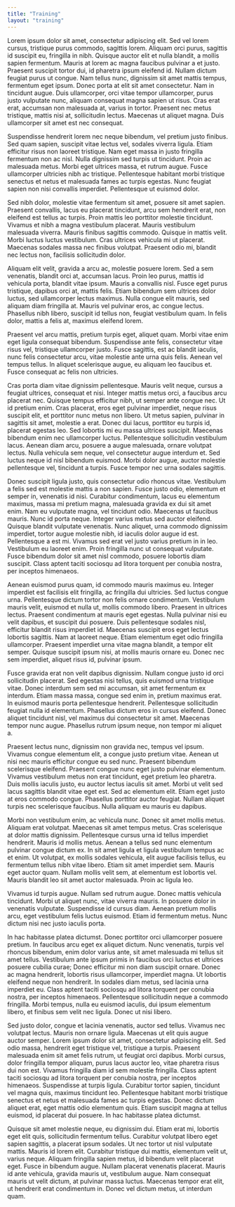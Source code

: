 ```yaml
---
title: "Training"
layout: "training"
---
```


Lorem ipsum dolor sit amet, consectetur adipiscing elit. Sed vel lorem cursus, tristique purus commodo, sagittis lorem. Aliquam orci purus, sagittis id suscipit eu, fringilla in nibh. Quisque auctor elit et nulla blandit, a mollis sapien fermentum. Mauris at lorem ac magna faucibus pulvinar a et justo. Praesent suscipit tortor dui, id pharetra ipsum eleifend id. Nullam dictum feugiat purus ut congue. Nam tellus nunc, dignissim sit amet mattis tempus, fermentum eget ipsum. Donec porta at elit sit amet consectetur. Nam in tincidunt augue. Duis ullamcorper, orci vitae tempor ullamcorper, purus justo vulputate nunc, aliquam consequat magna sapien ut risus. Cras erat erat, accumsan non malesuada at, varius in tortor. Praesent nec metus tristique, mattis nisi at, sollicitudin lectus. Maecenas ut aliquet magna. Duis ullamcorper sit amet est nec consequat.

Suspendisse hendrerit lorem nec neque bibendum, vel pretium justo finibus. Sed quam sapien, suscipit vitae lectus vel, sodales viverra ligula. Etiam efficitur risus non laoreet tristique. Nam eget massa in justo fringilla fermentum non ac nisl. Nulla dignissim sed turpis ut tincidunt. Proin ac malesuada metus. Morbi eget ultrices massa, et rutrum augue. Fusce ullamcorper ultricies nibh ac tristique. Pellentesque habitant morbi tristique senectus et netus et malesuada fames ac turpis egestas. Nunc feugiat sapien non nisi convallis imperdiet. Pellentesque ut euismod dolor.

Sed nibh dolor, molestie vitae fermentum sit amet, posuere sit amet sapien. Praesent convallis, lacus eu placerat tincidunt, arcu sem hendrerit erat, non eleifend est tellus ac turpis. Proin mattis leo porttitor molestie tincidunt. Vivamus et nibh a magna vestibulum placerat. Mauris vestibulum malesuada viverra. Mauris finibus sagittis commodo. Quisque in mattis velit. Morbi luctus luctus vestibulum. Cras ultrices vehicula mi ut placerat. Maecenas sodales massa nec finibus volutpat. Praesent odio mi, blandit nec lectus non, facilisis sollicitudin dolor.

Aliquam elit velit, gravida a arcu ac, molestie posuere lorem. Sed a sem venenatis, blandit orci at, accumsan lacus. Proin leo purus, mattis id vehicula porta, blandit vitae ipsum. Mauris a convallis nisl. Fusce eget purus tristique, dapibus orci at, mattis felis. Etiam bibendum sem ultrices dolor luctus, sed ullamcorper lectus maximus. Nulla congue elit mauris, sed aliquam diam fringilla at. Mauris vel pulvinar eros, ac congue lectus. Phasellus nibh libero, suscipit id tellus non, feugiat vestibulum quam. In felis dolor, mattis a felis at, maximus eleifend lorem.

Praesent vel arcu mattis, pretium turpis eget, aliquet quam. Morbi vitae enim eget ligula consequat bibendum. Suspendisse ante felis, consectetur vitae risus vel, tristique ullamcorper justo. Fusce sagittis, est ac blandit iaculis, nunc felis consectetur arcu, vitae molestie ante urna quis felis. Aenean vel tempus tellus. In aliquet scelerisque augue, eu aliquam leo faucibus et. Fusce consequat ac felis non ultricies.

Cras porta diam vitae dignissim pellentesque. Mauris velit neque, cursus a feugiat ultrices, consequat et nisi. Integer mattis metus orci, a faucibus arcu placerat nec. Quisque tempus efficitur nibh, ut semper ante congue nec. Ut id pretium enim. Cras placerat, eros eget pulvinar imperdiet, neque risus suscipit elit, et porttitor nunc metus non libero. Ut metus sapien, pulvinar in sagittis sit amet, molestie a erat. Donec dui lacus, porttitor eu turpis id, placerat egestas leo. Sed lobortis mi eu massa ultrices suscipit. Maecenas bibendum enim nec ullamcorper luctus. Pellentesque sollicitudin vestibulum lacus. Aenean diam arcu, posuere a augue malesuada, ornare volutpat lectus. Nulla vehicula sem neque, vel consectetur augue interdum et. Sed luctus neque id nisl bibendum euismod. Morbi dolor augue, auctor molestie pellentesque vel, tincidunt a turpis. Fusce tempor nec urna sodales sagittis.

Donec suscipit ligula justo, quis consectetur odio rhoncus vitae. Vestibulum a felis sed est molestie mattis a non sapien. Fusce justo odio, elementum et semper in, venenatis id nisi. Curabitur condimentum, lacus eu elementum maximus, massa mi pretium magna, malesuada gravida ex dui sit amet enim. Nam eu vulputate magna, vel tincidunt odio. Maecenas ut faucibus mauris. Nunc id porta neque. Integer varius metus sed auctor eleifend. Quisque blandit vulputate venenatis. Nunc aliquet, urna commodo dignissim imperdiet, tortor augue molestie nibh, id iaculis dolor augue id est. Pellentesque a est mi. Vivamus sed erat vel justo varius pretium in in leo. Vestibulum eu laoreet enim. Proin fringilla nunc ut consequat vulputate. Fusce bibendum dolor sit amet nisl commodo, posuere lobortis diam suscipit. Class aptent taciti sociosqu ad litora torquent per conubia nostra, per inceptos himenaeos.

Aenean euismod purus quam, id commodo mauris maximus eu. Integer imperdiet est facilisis elit fringilla, ac fringilla dui ultricies. Sed luctus congue urna. Pellentesque dictum tortor non felis ornare condimentum. Vestibulum mauris velit, euismod et nulla ut, mollis commodo libero. Praesent in ultrices lectus. Praesent condimentum at mauris eget egestas. Nulla pulvinar nisi eu velit dapibus, et suscipit dui posuere. Duis pellentesque sodales nisl, efficitur blandit risus imperdiet id. Maecenas suscipit eros eget lectus lobortis sagittis. Nam at laoreet neque. Etiam elementum eget odio fringilla ullamcorper. Praesent imperdiet urna vitae magna blandit, a tempor elit semper. Quisque suscipit ipsum nisi, at mollis mauris ornare eu. Donec nec sem imperdiet, aliquet risus id, pulvinar ipsum.

Fusce gravida erat non velit dapibus dignissim. Nullam congue justo id orci sollicitudin placerat. Sed egestas nisi tellus, quis euismod urna tristique vitae. Donec interdum sem sed mi accumsan, sit amet fermentum ex interdum. Etiam massa massa, congue sed enim in, pretium maximus erat. In euismod mauris porta pellentesque hendrerit. Pellentesque sollicitudin feugiat nulla id elementum. Phasellus dictum eros in cursus eleifend. Donec aliquet tincidunt nisl, vel maximus dui consectetur sit amet. Maecenas tempor nunc augue. Phasellus rutrum ipsum neque, non tempor mi aliquet a.

Praesent lectus nunc, dignissim non gravida nec, tempus vel ipsum. Vivamus congue elementum elit, a congue justo pretium vitae. Aenean ut nisi nec mauris efficitur congue eu sed nunc. Praesent bibendum scelerisque eleifend. Praesent congue nunc eget justo pulvinar elementum. Vivamus vestibulum metus non erat tincidunt, eget pretium leo pharetra. Duis mollis iaculis justo, eu auctor lectus iaculis sit amet. Morbi ut velit sed lacus sagittis blandit vitae eget est. Sed ac elementum elit. Etiam eget justo at eros commodo congue. Phasellus porttitor auctor feugiat. Nullam aliquet turpis nec scelerisque faucibus. Nulla aliquam eu mauris eu dapibus.

Morbi non vestibulum enim, ac vehicula nunc. Donec sit amet mollis metus. Aliquam erat volutpat. Maecenas sit amet tempus metus. Cras scelerisque at dolor mattis dignissim. Pellentesque cursus urna id tellus imperdiet hendrerit. Mauris id mollis metus. Aenean a tellus sed nunc elementum pulvinar congue dictum ex. In sit amet ligula et ligula vestibulum tempus ac et enim. Ut volutpat, ex mollis sodales vehicula, elit augue facilisis tellus, eu fermentum tellus nibh vitae libero. Etiam sit amet imperdiet sem. Mauris eget auctor quam. Nullam mollis velit sem, at elementum est lobortis vel. Mauris blandit leo sit amet auctor malesuada. Proin ac ligula leo.

Vivamus id turpis augue. Nullam sed rutrum augue. Donec mattis vehicula tincidunt. Morbi ut aliquet nunc, vitae viverra mauris. In posuere dolor in venenatis vulputate. Suspendisse id cursus diam. Aenean pretium mollis arcu, eget vestibulum felis luctus euismod. Etiam id fermentum metus. Nunc dictum nisi nec justo iaculis porta.

In hac habitasse platea dictumst. Donec porttitor orci ullamcorper posuere pretium. In faucibus arcu eget ex aliquet dictum. Nunc venenatis, turpis vel rhoncus bibendum, enim dolor varius ante, sit amet malesuada mi tellus sit amet tellus. Vestibulum ante ipsum primis in faucibus orci luctus et ultrices posuere cubilia curae; Donec efficitur mi non diam suscipit ornare. Donec ac magna hendrerit, lobortis risus ullamcorper, imperdiet magna. Ut lobortis eleifend neque non hendrerit. In sodales diam metus, sed lacinia urna imperdiet eu. Class aptent taciti sociosqu ad litora torquent per conubia nostra, per inceptos himenaeos. Pellentesque sollicitudin neque a commodo fringilla. Morbi tempus, nulla eu euismod iaculis, dui ipsum elementum libero, et finibus sem velit nec ligula. Donec ut nisi libero.

Sed justo dolor, congue et lacinia venenatis, auctor sed tellus. Vivamus nec volutpat lectus. Mauris non ornare ligula. Maecenas ut elit quis augue auctor semper. Lorem ipsum dolor sit amet, consectetur adipiscing elit. Sed odio massa, hendrerit eget tristique vel, tristique a turpis. Praesent malesuada enim sit amet felis rutrum, ut feugiat orci dapibus. Morbi cursus, dolor fringilla tempor aliquam, purus lacus auctor leo, vitae pharetra risus dui non est. Vivamus fringilla diam id sem molestie fringilla. Class aptent taciti sociosqu ad litora torquent per conubia nostra, per inceptos himenaeos. Suspendisse at turpis ligula. Curabitur tortor sapien, tincidunt vel magna quis, maximus tincidunt leo. Pellentesque habitant morbi tristique senectus et netus et malesuada fames ac turpis egestas. Donec dictum aliquet erat, eget mattis odio elementum quis. Etiam suscipit magna at tellus euismod, id placerat dui posuere. In hac habitasse platea dictumst.

Quisque sit amet molestie neque, eu dignissim dui. Etiam erat mi, lobortis eget elit quis, sollicitudin fermentum tellus. Curabitur volutpat libero eget sapien sagittis, a placerat ipsum sodales. Ut nec tortor ut nisl vulputate mattis. Mauris id lorem elit. Curabitur tristique dui mattis, elementum velit ut, varius neque. Aliquam fringilla sapien metus, id bibendum velit placerat eget. Fusce in bibendum augue. Nullam placerat venenatis placerat. Mauris id ante vehicula, gravida mauris ut, vestibulum augue. Nam consequat mauris ut velit dictum, at pulvinar massa luctus. Maecenas tempor erat elit, ut hendrerit erat condimentum in. Donec vel dictum metus, ut interdum quam.
